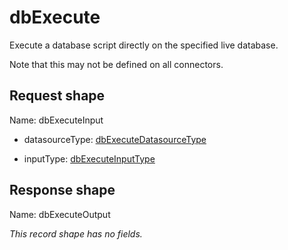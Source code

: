 # dbExecute

Execute a database script directly on the specified live database.

Note that this may not be defined on all connectors.



## Request shape

Name: dbExecuteInput


- datasourceType: [dbExecuteDatasourceType](../shapes/dbExecuteDatasourceType.md)



- inputType: [dbExecuteInputType](../shapes/dbExecuteInputType.md)



## Response shape

Name: dbExecuteOutput


_This record shape has no fields._
